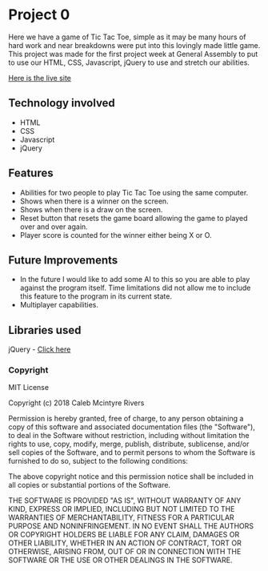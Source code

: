 # Project 0
Here we have a game of Tic Tac Toe, simple as it may be many hours of hard work and near breakdowns were put into this lovingly made little game. This project was made for the first project week at General Assembly to put to use our HTML, CSS, Javascript, jQuery to use and stretch our abilities.

[Here is the live site](https://calebrivers.github.io/Project0v2/)

## Technology involved
- HTML
- CSS
- Javascript
- jQuery

## Features
- Abilities for two people to play Tic Tac Toe using the same computer.
- Shows when there is a winner on the screen.
- Shows when there is a draw on the screen.
- Reset button that resets the game board allowing the game to played over and over again.
- Player score is counted for the winner either being X or O.

## Future Improvements

- In the future I would like to add some AI to this so you are able to play against the program itself. Time limitations did not allow me to include this feature to the program in its current state.
- Multiplayer capabilities.

## Libraries used
jQuery - [Click here](http://jquery.com)

### Copyright

MIT License

Copyright (c) 2018 Caleb Mcintyre Rivers

Permission is hereby granted, free of charge, to any person obtaining a copy
of this software and associated documentation files (the "Software"), to deal
in the Software without restriction, including without limitation the rights
to use, copy, modify, merge, publish, distribute, sublicense, and/or sell
copies of the Software, and to permit persons to whom the Software is
furnished to do so, subject to the following conditions:

The above copyright notice and this permission notice shall be included in all
copies or substantial portions of the Software.

THE SOFTWARE IS PROVIDED "AS IS", WITHOUT WARRANTY OF ANY KIND, EXPRESS OR
IMPLIED, INCLUDING BUT NOT LIMITED TO THE WARRANTIES OF MERCHANTABILITY,
FITNESS FOR A PARTICULAR PURPOSE AND NONINFRINGEMENT. IN NO EVENT SHALL THE
AUTHORS OR COPYRIGHT HOLDERS BE LIABLE FOR ANY CLAIM, DAMAGES OR OTHER
LIABILITY, WHETHER IN AN ACTION OF CONTRACT, TORT OR OTHERWISE, ARISING FROM,
OUT OF OR IN CONNECTION WITH THE SOFTWARE OR THE USE OR OTHER DEALINGS IN THE
SOFTWARE.
